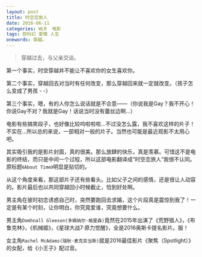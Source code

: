 ```yaml
---
layout: post
title: 时空恋旅人
date: 2016-06-11
categories: WLR  电影
tags: 软科幻 爱情 人生
onewords: 穿越。
---
```

> 穿越过去，与父亲交谈。

第一个事实，时空穿越并不能让不喜欢你的女生喜欢你。

第二个事实，穿越回去对当时有任何改变，那么穿越回来就一定就改变。（孩子怎么变成了男孩 - -）

第三个事实，嗯，有的人你怎么说话就是不合意——（你说我是Gay？我不开心！ 你说Gay不对？我就是Gay！话说当时没有蕾丝边啊...）

电影有些搞笑段子，也好像比较呜啦啦啦...不过没怎么露，我不喜欢这样的片子！不实在...所以总的来说，一部相对一般的片子。当然也可能是最近观影不太用心吧。

其实吸引我的是影片封面，真的很美。那么放肆的快乐，真是羡慕。可惜这不是电影的终结，而只是中间一个过程，所以这部电影翻译成“时空恋旅人”我很不认同。原标题`《About Time》`明显是贴切的。

从这个角度来看，那这部片子还有些看头。比如父子之间的感情，还是很让人动容的。影片最后也以共同穿越回小时候截止，恰到好处啊。

男主角在彼时初恋诱惑自己时，突然要跑回去求婚，这个片段真是震惊到我了！一定是有某个时刻，让你明白，你究竟爱谁，究竟想要什么。

男主角`Domhnall Gleeson(多姆纳尔·格里森)`竟然在2015年出演了《荒野猎人》，《布鲁克林》，《机械姬》，《星球大战7·原力觉醒》，全是2016奥斯卡提名影片。服！

女主角`Rachel McAdams(瑞秋·麦克亚当斯)`就是2016最佳影片《聚焦（Spotlight）》的女配，给《小王子》配过音。
